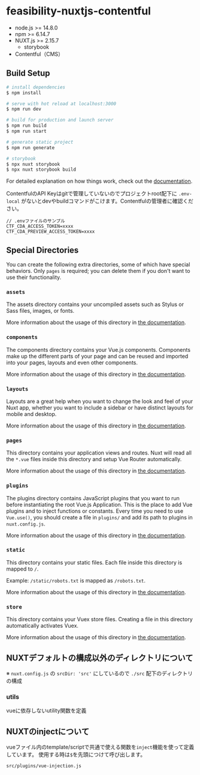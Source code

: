 # feasibility-nuxtjs-contentful
- node.js >= 14.8.0
- npm >= 6.14.7
- NUXT.js >= 2.15.7
    - storybook
- Contentful（CMS）

## Build Setup

```bash
# install dependencies
$ npm install

# serve with hot reload at localhost:3000
$ npm run dev

# build for production and launch server
$ npm run build
$ npm run start

# generate static project
$ npm run generate

# storybook
$ npx nuxt storybook
$ npx nuxt storybook build
```

For detailed explanation on how things work, check out the [documentation](https://nuxtjs.org).

ContentfulのAPI Keyはgitで管理していないのでプロジェクトroot配下に `.env-local` がないとdevやbuildコマンドがこけます。Contentfulの管理者に確認ください。
```
// .envファイルのサンプル
CTF_CDA_ACCESS_TOKEN=xxxx
CTF_CDA_PREVIEW_ACCESS_TOKEN=xxxx
```

## Special Directories

You can create the following extra directories, some of which have special behaviors. Only `pages` is required; you can delete them if you don't want to use their functionality.

### `assets`

The assets directory contains your uncompiled assets such as Stylus or Sass files, images, or fonts.

More information about the usage of this directory in [the documentation](https://nuxtjs.org/docs/2.x/directory-structure/assets).

### `components`

The components directory contains your Vue.js components. Components make up the different parts of your page and can be reused and imported into your pages, layouts and even other components.

More information about the usage of this directory in [the documentation](https://nuxtjs.org/docs/2.x/directory-structure/components).

### `layouts`

Layouts are a great help when you want to change the look and feel of your Nuxt app, whether you want to include a sidebar or have distinct layouts for mobile and desktop.

More information about the usage of this directory in [the documentation](https://nuxtjs.org/docs/2.x/directory-structure/layouts).


### `pages`

This directory contains your application views and routes. Nuxt will read all the `*.vue` files inside this directory and setup Vue Router automatically.

More information about the usage of this directory in [the documentation](https://nuxtjs.org/docs/2.x/get-started/routing).

### `plugins`

The plugins directory contains JavaScript plugins that you want to run before instantiating the root Vue.js Application. This is the place to add Vue plugins and to inject functions or constants. Every time you need to use `Vue.use()`, you should create a file in `plugins/` and add its path to plugins in `nuxt.config.js`.

More information about the usage of this directory in [the documentation](https://nuxtjs.org/docs/2.x/directory-structure/plugins).

### `static`

This directory contains your static files. Each file inside this directory is mapped to `/`.

Example: `/static/robots.txt` is mapped as `/robots.txt`.

More information about the usage of this directory in [the documentation](https://nuxtjs.org/docs/2.x/directory-structure/static).

### `store`

This directory contains your Vuex store files. Creating a file in this directory automatically activates Vuex.

More information about the usage of this directory in [the documentation](https://nuxtjs.org/docs/2.x/directory-structure/store).

## NUXTデフォルトの構成以外のディレクトリについて
※ `nuxt.config.js` の `srcDir: 'src'` にしているので
`./src` 配下のディレクトリの構成

### utils
vueに依存しないutility関数を定義

## NUXTのinjectについて
vueファイル内のtemplate/scriptで共通で使える関数を`inject`機能を使って定義しています。
使用する時は`$`を先頭につけて呼び出します。

`src/plugins/vue-injection.js`

